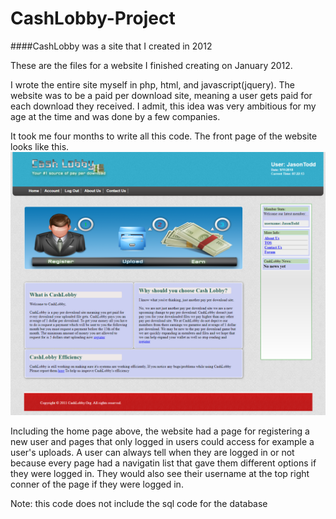 # CashLobby-Project
####CashLobby was a site that I created in 2012

These are the files for a website I finished creating on January 2012. 

I wrote the entire site myself in php, html, and javascript(jquery).
The website was to be a paid per download site, meaning a user gets paid for each download they received. 
I admit, this idea was very ambitious for my age at the time and was done by a few companies.

It took me four months to write all this code.
The front page of the website looks like this.
![GitHub Logo](/screencapture.png)

Including the home page above, the website had a page for registering a new user and pages that only logged in users could access for example a user's uploads.
A user can always tell when they are logged in or not because every page had a navigatin list that gave them different options if they were logged in.
They would also see their username at the top right conner of the page if they were logged in.

Note: this code does not include the sql code for the database
